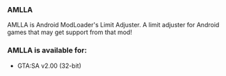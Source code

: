 ### AMLLA
AMLLA is Android ModLoader's Limit Adjuster. A limit adjuster for Android games that may get support from that mod!

### AMLLA is available for:
- GTA:SA v2.00 (32-bit)
